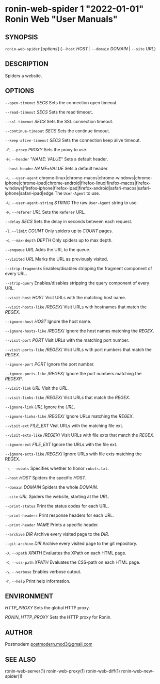 # ronin-web-spider 1 "2022-01-01" Ronin Web "User Manuals"

## SYNOPSIS

`ronin-web-spider` [*options*] {`--host` *HOST* \| `--domain` *DOMAIN* \| `--site` *URL*}

## DESCRIPTION

Spiders a website.

## OPTIONS

`--open-timeout` *SECS*
  Sets the connection open timeout.

`--read-timeout` *SECS*
  Sets the read timeout.

`--ssl-timeout` *SECS*
  Sets the SSL connection timeout.

`--continue-timeout` *SECS*
  Sets the continue timeout.

`--keep-alive-timeout` *SECS*
  Sets the connection keep alive timeout.

`-P`, `--proxy` *PROXY*
  Sets the proxy to use.

`-H`, `--header` "*NAME*: *VALUE*"
  Sets a default header.

`--host-header` *NAME*=*VALUE*
  Sets a default header.

`-u`, `--user-agent` chrome-linux|chrome-macos|chrome-windows|chrome-iphone|chrome-ipad|chrome-android|firefox-linux|firefox-macos|firefox-windows|firefox-iphone|firefox-ipad|firefox-android|safari-macos|safari-iphone|safari-ipad|edge
  The `User-Agent` to use.

`-U`, `--user-agent-string` *STRING*
  The raw `User-Agent` string to use.

`-R`, `--referer` *URL*
  Sets the `Referer` URL.

`--delay` *SECS*
  Sets the delay in seconds between each request.

`-l`, `--limit` *COUNT*
  Only spiders up to *COUNT* pages.

`-d`, `--max-depth` *DEPTH*
  Only spiders up to max depth.

`--enqueue` *URL*
  Adds the URL to the queue.

`--visited` *URL*
  Marks the URL as previously visited.

`--strip-fragments`
  Enables/disables stripping the fragment component of every URL.

`--strip-query`
  Enables/disables stripping the query component of every URL.

`--visit-host` *HOST*
  Visit URLs with the matching host name.

`--visit-hosts-like` /*REGEX*/
  Visit URLs with hostnames that match the *REGEX*.

`--ignore-host` *HOST*
  Ignore the host name.

`--ignore-hosts-like` /*REGEX*/
  Ignore the host names matching the *REGEX*.

`--visit-port` *PORT*
  Visit URLs with the matching port number.

`--visit-ports-like` /*REGEX*/
  Visit URLs with port numbers that match the *REGEX*.

`--ignore-port` *PORT*
  Ignore the port number.

`--ignore-ports-like` /*REGEX*/
  Ignore the port numbers matching the *REGEXP*.

`--visit-link` *URL*
  Visit the *URL*.

`--visit-links-like` /*REGEX*/
  Visit URLs that match the *REGEX*.

`--ignore-link` *URL*
  Ignore the *URL*.

`--ignore-links-like` /*REGEX*/
  Ignore URLs matching the *REGEX*.

`--visit-ext` *FILE_EXT*
  Visit URLs with the matching file ext.

`--visit-exts-like` /*REGEX*/
  Visit URLs with file exts that match the *REGEX*.

`--ignore-ext` *FILE_EXT*
  Ignore the URLs with the file ext.

`--ignore-exts-like` /*REGEX*/
  Ignore URLs with file exts matching the REGEX.

`-r`, `--robots`
  Specifies whether to honor `robots.txt`.

`--host` *HOST*
  Spiders the specific *HOST*.

`--domain` *DOMAIN*
  Spiders the whole *DOMAIN*.

`--site` *URL*
  Spiders the website, starting at the *URL*.

`--print-status`
  Print the status codes for each URL.

`--print-headers`
  Print response headers for each URL.

`--print-header` *NAME*
  Prints a specific header.

`--archive` *DIR*
  Archive every visited page to the *DIR*.

`--git-archive` *DIR*
  Archive every visited page to the git repository.

`-X`, `--xpath` *XPATH*
  Evaluates the XPath on each HTML page.

`-C`, `--css-path` *XPATH*
  Evaluates the CSS-path on each HTML page.

`-v`, `--verbose`
  Enables verbose output.

`-h`, `--help`
  Print help information.

## ENVIRONMENT

*HTTP_PROXY*
	Sets the global HTTP proxy.

*RONIN_HTTP_PROXY*
    Sets the HTTP proxy for Ronin.

## AUTHOR

Postmodern <postmodern.mod3@gmail.com>

## SEE ALSO

ronin-web-server(1) ronin-web-proxy(1) ronin-web-diff(1) ronin-web-new-spider(1)
